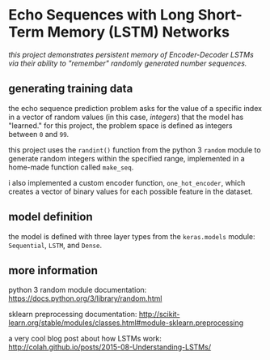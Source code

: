 # Echo Sequences with Long Short-Term Memory (LSTM) Networks

*this project demonstrates persistent memory of Encoder-Decoder LSTMs via their ability to "remember" randomly generated number sequences.*

## generating training data

the echo sequence prediction problem asks for the value of a specific index in a vector of random values (in this case, *integers*) that the model has "learned." for this project, the problem space is defined as integers between `0` and `99`.

this project uses the `randint()` function from the python 3 `random` module to generate random integers within the specified range, implemented in a home-made function called `make_seq`.

i also implemented a custom encoder function, `one_hot_encoder`, which creates a vector of binary values for each possible feature in the dataset.

## model definition

the model is defined with three layer types from the `keras.models` module: `Sequential`, `LSTM`, and `Dense`.


## more information

python 3 random module documentation:
https://docs.python.org/3/library/random.html

sklearn preprocessing documentation:
http://scikit-learn.org/stable/modules/classes.html#module-sklearn.preprocessing

a very cool blog post about how LSTMs work:
http://colah.github.io/posts/2015-08-Understanding-LSTMs/
